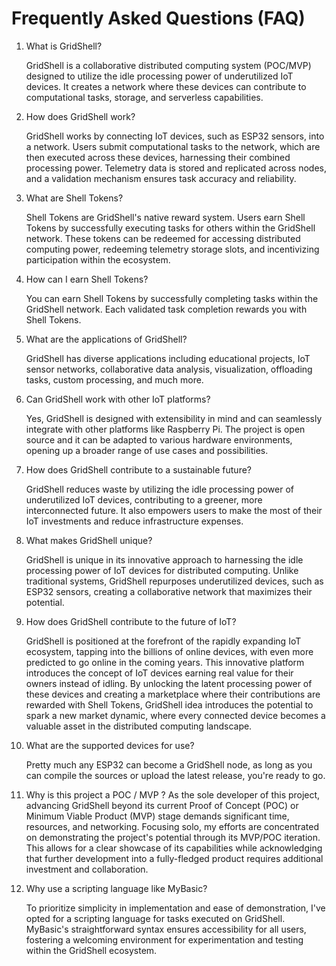 # Frequently Asked Questions (FAQ)

1. What is GridShell?

   GridShell is a collaborative distributed computing system (POC/MVP) designed to utilize the idle processing power of underutilized IoT devices.
   It creates a network where these devices can contribute to computational tasks, storage, and serverless capabilities.

2. How does GridShell work?

   GridShell works by connecting IoT devices, such as ESP32 sensors, into a network. Users submit computational tasks to the network,
   which are then executed across these devices, harnessing their combined processing power. Telemetry data is stored and replicated across nodes,
   and a validation mechanism ensures task accuracy and reliability.

3. What are Shell Tokens?

   Shell Tokens are GridShell's native reward system. Users earn Shell Tokens by successfully executing tasks for others within the GridShell network.
   These tokens can be redeemed for accessing distributed computing power, redeeming telemetry storage slots, and incentivizing participation within the ecosystem.


4. How can I earn Shell Tokens?
   
   You can earn Shell Tokens by successfully completing tasks within the GridShell network. Each validated task completion rewards you with Shell Tokens.

5. What are the applications of GridShell?

   GridShell has diverse applications including educational projects, IoT sensor networks, collaborative data analysis, visualization, offloading tasks,
   custom processing, and much more.

6. Can GridShell work with other IoT platforms?

   Yes, GridShell is designed with extensibility in mind and can seamlessly integrate with other platforms like Raspberry Pi.
   The project is open source and it can be adapted to various hardware environments, opening up a broader range of use cases and possibilities.

7. How does GridShell contribute to a sustainable future?

   GridShell reduces waste by utilizing the idle processing power of underutilized IoT devices, contributing to a greener,
   more interconnected future. It also empowers users to make the most of their IoT investments and reduce infrastructure expenses.

8. What makes GridShell unique?

   GridShell is unique in its innovative approach to harnessing the idle processing power of IoT devices for distributed computing.
   Unlike traditional systems, GridShell repurposes underutilized devices, such as ESP32 sensors, creating a collaborative network that maximizes their potential.

9. How does GridShell contribute to the future of IoT?
   
   GridShell is positioned at the forefront of the rapidly expanding IoT ecosystem, tapping into the billions of online devices,
   with even more predicted to go online in the coming years. This innovative platform introduces the concept of IoT devices earning real value
   for their owners instead of idling. By unlocking the latent processing power of these devices and creating a marketplace where their
   contributions are rewarded with Shell Tokens, GridShell idea introduces the potential to spark a new market dynamic,
   where every connected device becomes a valuable asset in the distributed computing landscape.

10. What are the supported devices for use?

    Pretty much any ESP32 can become a GridShell node, as long as you can compile the sources or upload the latest release, you're ready to go.

11. Why is this project a POC / MVP ?
    As the sole developer of this project, advancing GridShell beyond its current Proof of Concept (POC) or Minimum Viable Product (MVP) stage demands
    significant time, resources, and networking. Focusing solo, my efforts are concentrated on demonstrating the project's potential through its MVP/POC iteration.
    This allows for a clear showcase of its capabilities while acknowledging that further development into a fully-fledged product requires additional investment and collaboration.

12. Why use a scripting language like MyBasic?

    To prioritize simplicity in implementation and ease of demonstration, I've opted for a scripting language for tasks executed on GridShell. MyBasic's  straightforward syntax ensures accessibility for all users, fostering a welcoming environment for experimentation and testing within the GridShell ecosystem.
